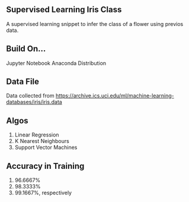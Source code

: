 ## Supervised Learning Iris Class
  A supervised learning snippet to infer the class of a flower using previos data.

## Build On...
  Jupyter Notebook
  Anaconda Distribution

## Data File
  Data collected from 
  https://archive.ics.uci.edu/ml/machine-learning-databases/iris/iris.data
  
## Algos
  1. Linear Regression
  2. K Nearest Neighbours
  3. Support Vector Machines

## Accuracy in Training
  1. 96.6667%
  2. 98.3333%
  3. 99.1667%, respectively
